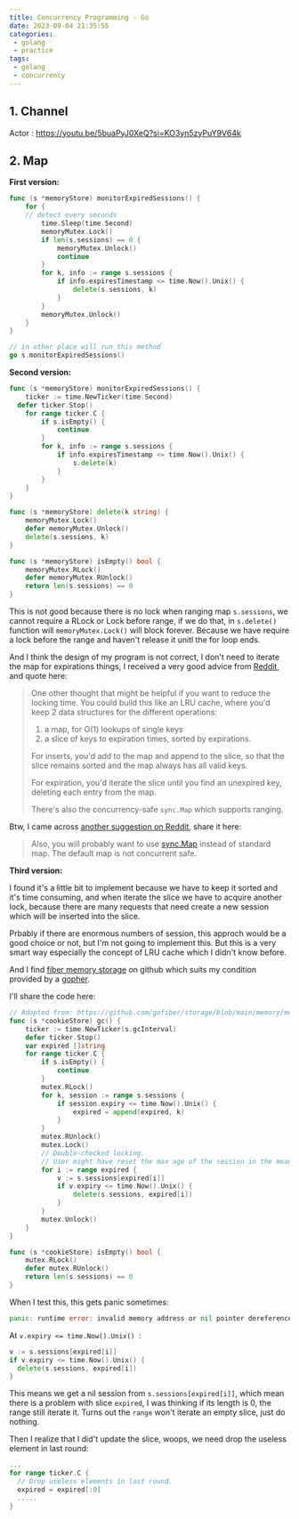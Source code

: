 ```yaml
---
title: Concurrency Programming - Go
date: 2023-09-04 21:35:55
categories:
 - golang
 - practice
tags:
 - golang
 - concurrency
---
```


## 1. Channel

Actor : https://youtu.be/5buaPyJ0XeQ?si=KO3yn5zyPuY9V64k

## 2. Map

**First version:**

```go
func (s *memoryStore) monitorExpiredSessions() {
	for {
    // detect every seconds
		time.Sleep(time.Second)
		memoryMutex.Lock()
		if len(s.sessions) == 0 {
			memoryMutex.Unlock()
			continue
		}
		for k, info := range s.sessions {
			if info.expiresTimestamp <= time.Now().Unix() {
				delete(s.sessions, k)
			}
		}
		memoryMutex.Unlock()
	}
}

// in other place will run this method
go s.monitorExpiredSessions()
```

**Second version:**

```go
func (s *memoryStore) monitorExpiredSessions() {
	ticker := time.NewTicker(time.Second)
  defer ticker.Stop()
	for range ticker.C {
		if s.isEmpty() {
			continue
		}
		for k, info := range s.sessions {
			if info.expiresTimestamp <= time.Now().Unix() {
				s.delete(k)
			}
		}
	}
}

func (s *memoryStore) delete(k string) {
	memoryMutex.Lock()
	defer memoryMutex.Unlock()
	delete(s.sessions, k)
}

func (s *memoryStore) isEmpty() bool {
	memoryMutex.RLock()
	defer memoryMutex.RUnlock()
	return len(s.sessions) == 0
}
```

This is not good because there is no lock when ranging map `s.sessions`, we cannot require a RLock or Lock before range, if we do that, in `s.delete()` function will `memoryMutex.Lock()` will block forever. Because we have require a lock before the range and haven't release it unitl the for loop ends. 

And I think the design of my program is not correct, I don't need to iterate the map for expirations things, I received a very good advice from [Reddit](https://www.reddit.com/r/golang/comments/169cy30/comment/jz3d914/?utm_source=share&utm_medium=web2x&context=3), and quote here:

> One other thought that might be helpful if you want to reduce the locking time. You could build this like an LRU cache, where you'd keep 2 data structures for the different operations:
>
> 1. a map, for O(1) lookups of single keys
> 2. a slice of keys to expiration times, sorted by expirations.
>
> For inserts, you'd add to the map and append to the slice, so that the slice remains sorted and the map always has all valid keys.
>
> For expiration, you'd iterate the slice until you find an unexpired key, deleting each entry from the map.
>
> There's also the concurrency-safe `sync.Map` which supports ranging.

Btw, I came across [another suggestion on Reddit](https://www.reddit.com/r/golang/comments/169cy30/comment/jz4n8fa/?utm_source=share&utm_medium=web2x&context=3), share it here:

> Also, you will probably want to use [sync.Map](https://pkg.go.dev/sync#Map) instead of standard map. The default map is not concurrent safe. 

**Third version:**

I found it's a little bit to implement because we have to keep it sorted and it's time consuming, and when iterate the slice we have to acquire another lock, because there are many requests that need create a new session which will be inserted into the slice. 

Prbably if there are enormous numbers of session, this approch would be a good choice or not, but I'm not going to implement this. But this is a very smart way especially the concept of LRU cache which I didn't know before. 

And I find [fiber memory storage](https://github.com/gofiber/storage/blob/main/memory/memory.go) on github which suits my condition provided by a [gopher](https://www.reddit.com/r/golang/comments/169cy30/comment/jz18tzh/?utm_source=share&utm_medium=web2x&context=3). 

I'll share the code here:

```go
// Adopted from: https://github.com/gofiber/storage/blob/main/memory/memory.go
func (s *cookieStore) gc() {
	ticker := time.NewTicker(s.gcInterval)
	defer ticker.Stop()
	var expired []string
	for range ticker.C {
		if s.isEmpty() {
			continue
		}
		mutex.RLock()
		for k, session := range s.sessions {
			if session.expiry <= time.Now().Unix() {
				expired = append(expired, k)
			}
		}
		mutex.RUnlock()
		mutex.Lock()
		// Double-checked locking.
		// User might have reset the max age of the session in the meantime.
		for i := range expired {
			v := s.sessions[expired[i]]
			if v.expiry <= time.Now().Unix() {
				delete(s.sessions, expired[i])
			}
		}
		mutex.Unlock()
	}
}

func (s *cookieStore) isEmpty() bool {
	mutex.RLock()
	defer mutex.RUnlock()
	return len(s.sessions) == 0
}
```

When I test this, this gets panic sometimes:

```go
panic: runtime error: invalid memory address or nil pointer dereference
```

At `v.expiry <= time.Now().Unix() `:

```go
v := s.sessions[expired[i]]
if v.expiry <= time.Now().Unix() {
  delete(s.sessions, expired[i])
}
```

This means we get a nil session from `s.sessions[expired[i]]`, which mean there is a problem with slice `expired`, I was thinking if its length is 0, the range still iterate it. Turns out the `range` won't iterate an empty slice, just do nothing. 

Then I realize that I did't update the slice, woops, we need drop the useless element in last round:

```go
...
for range ticker.C {
  // Drop useless elements in last round.
  expired = expired[:0]
  .....
}
```







